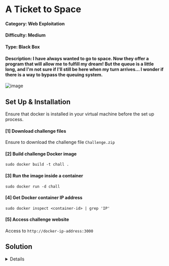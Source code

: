 # A Ticket to Space

#### Category: Web Exploitation

#### Difficulty: Medium

#### Type: Black Box

#### Description: I have always wanted to go to space. Now they offer a program that will allow me to fulfill my dream! But the queue is a little long, and I'm not sure if I'll still be here when my turn arrives...  I wonder if there is a way to bypass the queuing system.

![image](https://github.com/user-attachments/assets/8c2f4250-53d8-463c-be5c-3828a186b3ab)


## Set Up & Installation

Ensure that docker is installed in your virtual machine before the set up process.

#### [1] Download challenge files
Ensure to download the challenge file `Challenge.zip`

#### [2] Build challenge Docker image 
`sudo docker build -t chall .`

#### [3] Run the image inside a container
`sudo docker run -d chall`

#### [4] Get Docker container IP address
`sudo docker inspect <container-id> | grep 'IP'`

#### [5] Access challenge website
Access to `http://docker-ip-address:3000`

## Solution
<details>

Since the web exploitation is a black box challenge, source code are not provided and it is required for the players to perform analysis themself and figure out the possible vulnerability. Accessing to the website, a webpage will be displayed like this and it should simulate like a ticket queuing system.

<br>

![image](https://github.com/user-attachments/assets/1fd26ac1-3aa4-4dcb-b933-962368016e73)

<br>

When the 'Buy Ticket' button is clicked, an alert message 'Not your turn yet! Please Wait!' will appear as the user is not authorized to access the ticket purchasing site yet.

<br>

![image](https://github.com/user-attachments/assets/f7519d5c-1ae0-45f6-8703-a56137ebbc71)

<br>

To further understand on how does the website checks the user's authorization, inspecting the frontend side should provide some valuable information.

### Frontend Source Code (Javascript)
```javascript
 window.onload = function() {
    if (!localStorage.getItem("jwt")) {
    fetch("/genToken", {
        method: "GET",
        headers: {
        "Content-Type": "application/json"
        }
    })
    .then(res => res.json())
    .then(data => {
        localStorage.setItem("jwt", data.token);
    })
    .catch(err => console.error("Error getting token:", err));
    }
    };
    
    function BuyTicket() {
    const token = localStorage.getItem("jwt");
    if (!token) {
        alert("No token found.");
        return;
    }
    fetch("/buyTicket", {
        method: "GET",
        headers: {
            "Authorization": `Bearer ${token}`
        }
    })
    .then(async (response) => {
        if (!response.ok) {
            const data = await response.json();
            alert(data.message || "Access denied");
            return;
        }
        const html = await response.text();
        document.open();
        document.write(html);
        document.close();
    })
    .catch(error => {
        console.error("Error:", error);
        alert("Something went wrong.");
    });
}
```
<br>

It seems that the website will fetch the `/genToken` to generate a unique Json Web Token (JWT) for each of the user and stored in the localStorage which will be retrieved later on to check the validity of the token in the `/buyTicket`. If the token validity returns invalid, it will deny the user access to the site. Now let's obtain the JWT from the localStorage for further analysis.

<br>

![image](https://github.com/user-attachments/assets/84c96782-0c5c-445b-95a5-6406a12eccb9)

<br>

When decoding the JWT using an online tool such as [jwt.io](https://jwt.io/). We can see that the JWT uses RS256 algortihm to secure their token. It also contain the payload `{"purchasePerm" : false}` which most likely is the mechanism used to check the validility of the token from the backend server. Therefore, changing the boolean of the payload to `{"purchasePerm" : true}` should work right? Unfortunately for RS256 algorithm, modifying the payload without a valid private key will not work because the server will use the public key to decode the token and checks the payload. Modifying the token without private key will cause the token to be not recognizable by the server and result invalid token.

<br>

![image](https://github.com/user-attachments/assets/e3985a60-d8de-43e7-b2d1-b683c4c95a48)


</details>
